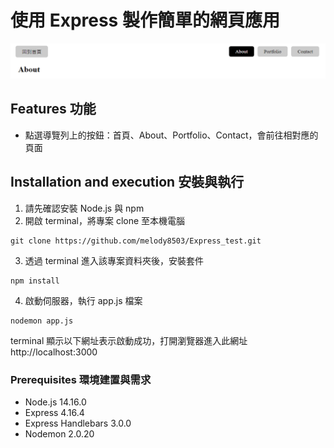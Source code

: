 # 使用 Express 製作簡單的網頁應用
![image](https://github.com/melody8503/Express_test/blob/main/public/images/express.png) 

## Features 功能
- 點選導覽列上的按鈕：首頁、About、Portfolio、Contact，會前往相對應的頁面

## Installation and execution 安裝與執行
1. 請先確認安裝 Node.js 與 npm
2. 開啟 terminal，將專案 clone 至本機電腦
  ```
  git clone https://github.com/melody8503/Express_test.git
  ```
3. 透過 terminal 進入該專案資料夾後，安裝套件
  ```
  npm install
  ```
4. 啟動伺服器，執行 app.js 檔案
  ```
  nodemon app.js
  ```
terminal 顯示以下網址表示啟動成功，打開瀏覽器進入此網址
http://localhost:3000


### Prerequisites 環境建置與需求
- Node.js 14.16.0
- Express 4.16.4
- Express Handlebars 3.0.0
- Nodemon 2.0.20